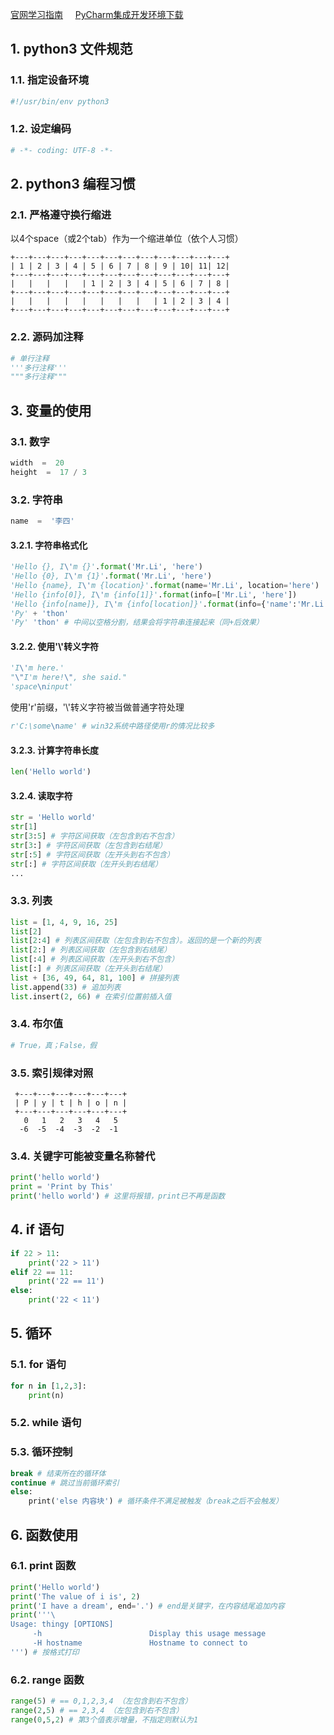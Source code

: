 
[官网学习指南](https://docs.python.org/3/tutorial/)     [PyCharm集成开发环境下载](https://www.jetbrains.com/pycharm/download/)

## 1. python3 文件规范

### 1.1. 指定设备环境

```python
#!/usr/bin/env python3
```

### 1.2. 设定编码

```python
# -*- coding: UTF-8 -*-
```

## 2. python3 编程习惯

### 2.1. 严格遵守换行缩进

以4个space（或2个tab）作为一个缩进单位（依个人习惯）

    +---+---+---+---+---+---+---+---+---+---+---+---+
    | 1 | 2 | 3 | 4 | 5 | 6 | 7 | 8 | 9 | 10| 11| 12|
    +---+---+---+---+---+---+---+---+---+---+---+---+
    |   |   |   |   | 1 | 2 | 3 | 4 | 5 | 6 | 7 | 8 |
    +---+---+---+---+---+---+---+---+---+---+---+---+
    |   |   |   |   |   |   |   |   | 1 | 2 | 3 | 4 |
    +---+---+---+---+---+---+---+---+---+---+---+---+

### 2.2. 源码加注释

```python
# 单行注释
'''多行注释'''
"""多行注释"""
```

## 3. 变量的使用

### 3.1. 数字

```python
width  =  20
height  =  17 / 3
```

### 3.2. 字符串

```python
name  =  '李四'
```

#### 3.2.1. 字符串格式化

```python
'Hello {}, I\'m {}'.format('Mr.Li', 'here')
'Hello {0}, I\'m {1}'.format('Mr.Li', 'here')
'Hello {name}, I\'m {location}'.format(name='Mr.Li', location='here')
'Hello {info[0]}, I\'m {info[1]}'.format(info=['Mr.Li', 'here'])
'Hello {info[name]}, I\'m {info[location]}'.format(info={'name':'Mr.Li', 'location':'here'})
'Py' + 'thon'
'Py' 'thon' # 中间以空格分割，结果会将字符串连接起来（同+后效果）
```

#### 3.2.2. 使用'\\'转义字符

```python
'I\'m here.'
"\"I'm here!\", she said."
'space\ninput'
```

使用'r'前缀，'\\'转义字符被当做普通字符处理

```python
r'C:\some\name' # win32系统中路径使用r的情况比较多
```

#### 3.2.3. 计算字符串长度

```python
len('Hello world')
```

#### 3.2.4. 读取字符

```python
str = 'Hello world'
str[1]
str[3:5] # 字符区间获取（左包含到右不包含）
str[3:] # 字符区间获取（左包含到右结尾）
str[:5] # 字符区间获取（左开头到右不包含）
str[:] # 字符区间获取（左开头到右结尾）
...
```

### 3.3. 列表

```python
list = [1, 4, 9, 16, 25]
list[2]
list[2:4] # 列表区间获取（左包含到右不包含）。返回的是一个新的列表
list[2:] # 列表区间获取（左包含到右结尾）
list[:4] # 列表区间获取（左开头到右不包含）
list[:] # 列表区间获取（左开头到右结尾）
list + [36, 49, 64, 81, 100] # 拼接列表
list.append(33) # 追加列表
list.insert(2, 66) # 在索引位置前插入值
```

### 3.4. 布尔值

```python
# True，真；False，假
```

### 3.5. 索引规律对照

     +---+---+---+---+---+---+
     | P | y | t | h | o | n |
     +---+---+---+---+---+---+
       0   1   2   3   4   5
      -6  -5  -4  -3  -2  -1

### 3.4. 关键字可能被变量名称替代

```python
print('hello world')
print = 'Print by This'
print('hello world') # 这里将报错，print已不再是函数
```

## 4. if 语句

```python
if 22 > 11:
    print('22 > 11')
elif 22 == 11:
    print('22 == 11')
else:
    print('22 < 11')
```

## 5. 循环

### 5.1. for 语句

```python
for n in [1,2,3]:
    print(n)
```

### 5.2. while 语句

### 5.3. 循环控制

```python
break # 结束所在的循环体
continue # 跳过当前循环索引
else:
    print('else 内容块') # 循环条件不满足被触发（break之后不会触发）
```

## 6. 函数使用

### 6.1. print 函数

```python
print('Hello world')
print('The value of i is', 2)
print('I have a dream', end='.') # end是关键字，在内容结尾追加内容
print('''\
Usage: thingy [OPTIONS]
     -h                        Display this usage message
     -H hostname               Hostname to connect to
''') # 按格式打印
```

### 6.2. range 函数

```python
range(5) # == 0,1,2,3,4 （左包含到右不包含）
range(2,5) # == 2,3,4 （左包含到右不包含）
range(0,5,2) # 第3个值表示增量，不指定则默认为1
```



